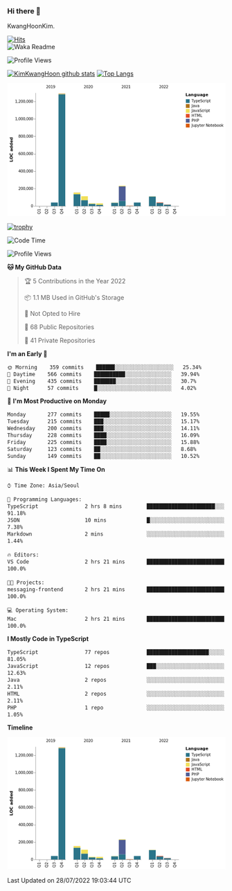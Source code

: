 ### Hi there 👋

KwangHoonKim.

[![Hits](https://hits.seeyoufarm.com/api/count/incr/badge.svg?url=https%3A%2F%2Fgithub.com%2Frhkdgns95)](https://hits.seeyoufarm.com)  
![Waka Readme](https://github.com/rhkdgns95/rhkdgns95/workflows/Waka%20Readme/badge.svg)

![Profile Views](http://img.shields.io/badge/Profile%20Views-0-blue)

[![KimKwangHoon github stats](https://github-readme-stats.vercel.app/api?username=rhkdgns95&show_icons=true)](https://github.com/rhkdgns95/github-readme-stats)   [![Top Langs](https://github-readme-stats.vercel.app/api/top-langs/?username=rhkdgns95&layout=compact)](https://github.com/rhkdgns95/github-readme-stats)   


![Chart not found](https://raw.githubusercontent.com/rhkdgns95/rhkdgns95/master/charts/bar_graph.png) 

[![trophy](https://github-profile-trophy.vercel.app/?username=rhkdgns95)](https://github.com/rhkdgns95/github-profile-trophy)

<!--START_SECTION:waka-->
![Code Time](http://img.shields.io/badge/Code%20Time-0%20secs-blue)

![Profile Views](http://img.shields.io/badge/Profile%20Views-1-blue)

**🐱 My GitHub Data** 

> 🏆 5 Contributions in the Year 2022
 > 
> 📦 1.1 MB Used in GitHub's Storage 
 > 
> 🚫 Not Opted to Hire
 > 
> 📜 68 Public Repositories 
 > 
> 🔑 41 Private Repositories  
 > 
**I'm an Early 🐤** 

```text
🌞 Morning    359 commits    ██████░░░░░░░░░░░░░░░░░░░   25.34% 
🌆 Daytime    566 commits    ██████████░░░░░░░░░░░░░░░   39.94% 
🌃 Evening    435 commits    ███████░░░░░░░░░░░░░░░░░░   30.7% 
🌙 Night      57 commits     █░░░░░░░░░░░░░░░░░░░░░░░░   4.02%

```
📅 **I'm Most Productive on Monday** 

```text
Monday       277 commits    █████░░░░░░░░░░░░░░░░░░░░   19.55% 
Tuesday      215 commits    ███░░░░░░░░░░░░░░░░░░░░░░   15.17% 
Wednesday    200 commits    ███░░░░░░░░░░░░░░░░░░░░░░   14.11% 
Thursday     228 commits    ████░░░░░░░░░░░░░░░░░░░░░   16.09% 
Friday       225 commits    ████░░░░░░░░░░░░░░░░░░░░░   15.88% 
Saturday     123 commits    ██░░░░░░░░░░░░░░░░░░░░░░░   8.68% 
Sunday       149 commits    ██░░░░░░░░░░░░░░░░░░░░░░░   10.52%

```


📊 **This Week I Spent My Time On** 

```text
⌚︎ Time Zone: Asia/Seoul

💬 Programming Languages: 
TypeScript               2 hrs 8 mins        ██████████████████████░░░   91.18% 
JSON                     10 mins             █░░░░░░░░░░░░░░░░░░░░░░░░   7.38% 
Markdown                 2 mins              ░░░░░░░░░░░░░░░░░░░░░░░░░   1.44%

🔥 Editors: 
VS Code                  2 hrs 21 mins       █████████████████████████   100.0%

🐱‍💻 Projects: 
messaging-frontend       2 hrs 21 mins       █████████████████████████   100.0%

💻 Operating System: 
Mac                      2 hrs 21 mins       █████████████████████████   100.0%

```

**I Mostly Code in TypeScript** 

```text
TypeScript               77 repos            ████████████████████░░░░░   81.05% 
JavaScript               12 repos            ███░░░░░░░░░░░░░░░░░░░░░░   12.63% 
Java                     2 repos             ░░░░░░░░░░░░░░░░░░░░░░░░░   2.11% 
HTML                     2 repos             ░░░░░░░░░░░░░░░░░░░░░░░░░   2.11% 
PHP                      1 repo              ░░░░░░░░░░░░░░░░░░░░░░░░░   1.05%

```


**Timeline**

![Chart not found](https://raw.githubusercontent.com/rhkdgns95/rhkdgns95/master/charts/bar_graph.png) 


 Last Updated on 28/07/2022 19:03:44 UTC
<!--END_SECTION:waka-->

